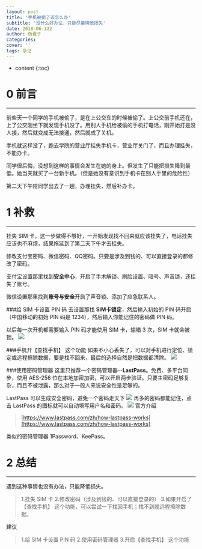 ```yaml
---
layout: post
title: '手机被偷了该怎么办'
subtitle: '没什么好办法，只能尽量降低损失'
date: 2018-06-122
author: 伪君子
categories:
cover: ''
tags: 杂记
---
```


* content
{:toc}
#  0  前言

***

前些天一个同学的手机被偷了，是在上公交车的时候被偷了。上公交前手机还在，上了公交刚坐下就发现手机没了。用别人手机给被偷的手机打电话，刚开始打是没人接，然后就变成无法接通，然后就成了关机。

手机就这样没了，跑去学院的营业厅挂失手机卡，营业厅关门了，而且办理挂失，不能办卡。

同学很后悔，没想到这样的事情会发生在她的身上。但发生了只能把损失降到最低。她当天就买了一台新手机。（但是她没有意识到手机卡在别人手里的危险性）

第二天下午陪同学出去了一趟，办理挂失，然后补办卡。

#  1  补救

***

挂失 SIM 卡，这一步做得不够好，一开始发现找不回来就应该挂失了，电话挂失应该也不麻烦，结果拖延到了第二天下午才去挂失。

修改支付宝密码、微信密码、QQ密码。只要是涉及到钱的、可以直接登录的都修改了密码。

支付宝设置那里找到**安全中心**，开启了手术解锁、刷脸设置、暗号、声音锁，还挂失了账号。

微信设置那里找到**账号与安全**开启了声音锁、添加了应急联系人。

###给 SIM 卡设置 PIN 码
去设置那找 **SIM卡锁定**，然后输入初始的 PIN 码开启（中国移动的初始 PIN 码是 1234），然后输入你能记住的密码做 PIN 码。

以后每一次开机都需要输入 PIN 码才能使用 SIM 卡，输错 3 次，SIM 卡就会被锁。
![](https://upload-images.jianshu.io/upload_images/2989110-1dfae84f505423dc.png?imageMogr2/auto-orient/strip%7CimageView2/2/w/1240)

###手机开【查找手机】 这个功能
如果不小心丢失了，可以对手机进行定位、锁定或远程擦除数据，要是找不回来，最后的选择自然是把数据都清除。
![](https://upload-images.jianshu.io/upload_images/2989110-b49c6a6f0143aaad.png?imageMogr2/auto-orient/strip%7CimageView2/2/w/1240)

###使用密码管理器
这里只推荐一个密码管理器--**LastPass**。免费、多平台同步，使用 AES-256 位在本地加密加密，可以开启两步验证。只要主密码足够复杂，而且不被泄露，那么对于一般人来说安全性是足够的。

LastPass 可以生成安全密码，避免一个密码走天下
![](https://upload-images.jianshu.io/upload_images/2989110-426f4f55ead46029.png?imageMogr2/auto-orient/strip%7CimageView2/2/w/1240)
再多的密码都能记住，点击 LastPass 的图标就可以自动填写用户名和密码。
![](https://upload-images.jianshu.io/upload_images/2989110-f58085d7c4e54956.png?imageMogr2/auto-orient/strip%7CimageView2/2/w/1240)
官方介绍
>[https://www.lastpass.com/zh/how-lastpass-works](https://www.lastpass.com/zh/how-lastpass-works)

类似的密码管理器 1Password、KeePass。
#  2  总结

***

遇到这种事情也没有办法，只能降低损失。

>1.挂失 SIM 卡
>2.修改密码（涉及到钱的、可以直接登录的）
>3.如果开启了【查找手机】 这个功能，可以尝试一下找回手机；找不到就远程擦除数据。

建议

>1.给 SIM 卡设置 PIN 码
>2.使用密码管理器
>3.开启【查找手机】 这个功能